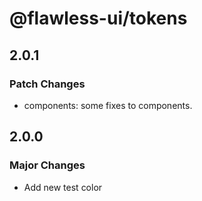 # @flawless-ui/tokens

## 2.0.1

### Patch Changes

- components: some fixes to components.

## 2.0.0

### Major Changes

- Add new test color
